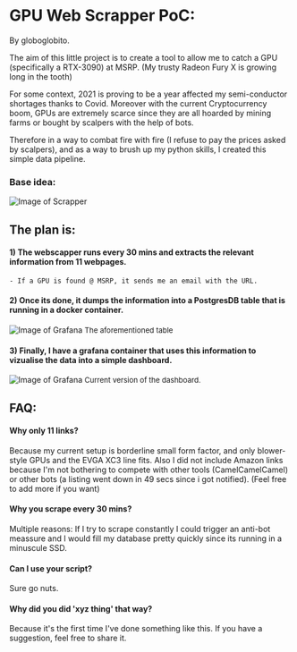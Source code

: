 # GPU Web Scrapper PoC:
By globoglobito.

The aim of this little project is to create a tool to allow me to catch a GPU (specifically a RTX-3090) at MSRP.
(My trusty Radeon Fury X is growing long in the tooth)

For some context, 2021 is proving to be a year affected my semi-conductor shortages thanks to Covid. Moreover with the current Cryptocurrency boom, GPUs are extremely scarce since they are all hoarded by mining farms or bought by scalpers with the help of bots.

Therefore in a way to combat fire with fire (I refuse to pay the prices asked by scalpers), and as a way to brush up my python skills, I created this simple data pipeline.

### Base idea:

![Image of Scrapper](https://github.com/globoglobito/WebScrapperPOC/blob/main/images/webscapper.JPG)

## The plan is:

#### 1) The webscapper runs every 30 mins and extracts the relevant information from 11 webpages.
    - If a GPU is found @ MSRP, it sends me an email with the URL.




#### 2) Once its done, it dumps the information into a PostgresDB table that is running in a docker container.

![Image of Grafana](https://github.com/globoglobito/WebScrapperPOC/blob/main/images/Postgres_screenshot.png)
<font size="2">The aforementioned table</font>

#### 3) Finally, I have a grafana container that uses this information to vizualise the data into a simple dashboard. 

![Image of Grafana](https://github.com/globoglobito/WebScrapperPOC/blob/main/images/Grafana_screenshot.png)
<font size="2">Current version of the dashboard.</font>

## FAQ:

#### Why only 11 links?
Because my current setup is borderline small form factor, and only blower-style GPUs and the EVGA XC3 line fits. Also I did not include Amazon links because I'm not bothering to compete with other tools (CamelCamelCamel) or other bots (a listing went down in 49 secs since i got notified).
(Feel free to add more if you want)

#### Why you scrape every 30 mins?
Multiple reasons: If I try to scrape constantly I could trigger an anti-bot meassure and I would fill my database pretty quickly since its running in a minuscule SSD.


#### Can I use your script?
Sure go nuts.


#### Why did you did 'xyz thing' that way?
Because it's the first time I've done something like this. If you have a suggestion, feel free to share it.

